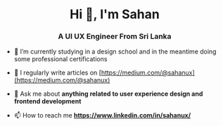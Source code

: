 <h1 align="center">Hi 👋, I'm Sahan</h1>
<h3 align="center">A UI UX Engineer From Sri Lanka</h3>


- 🌱 I’m currently studying in a design school and in the meantime doing some professional certifications

- 📝 I regularly write articles on [https://medium.com/@sahanux](https://medium.com/@sahanux)

- 💬 Ask me about **anything related to user experience design and frontend development**

- 📫 How to reach me **https://www.linkedin.com/in/sahanux/**


